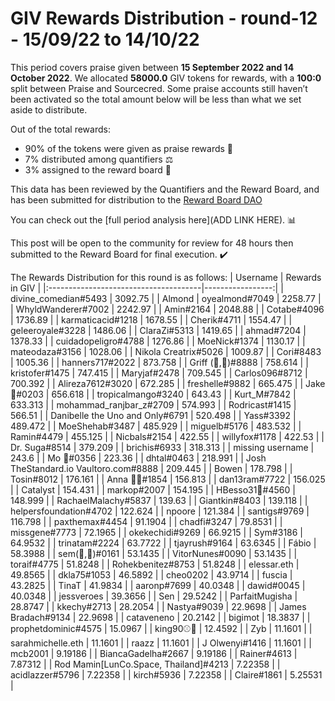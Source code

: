 
# GIV Rewards Distribution - round-12  - 15/09/22 to 14/10/22
This period covers praise given between **15 September 2022 and 14 October 2022**. We allocated **58000.0** GIV tokens for rewards, with a **100:0** split between Praise and Sourcecred. Some praise accounts still haven’t been activated so the total amount below will be less than what we set aside to distribute.

Out of the total rewards:

* 90% of the tokens were given as praise rewards :pray:
* 7% distributed among quantifiers :balance_scale:
* 3% assigned to the reward board :memo:

This data has been reviewed by the Quantifiers and the Reward Board, and has been submitted for distribution to the [Reward Board DAO](https://xdai.aragon.blossom.software/#/rewardboardtec/)


You can check out the [full period analysis here](ADD LINK HERE). :bar_chart:

This post will be open to the community for review for 48 hours then submitted to the Reward Board for final execution. :heavy_check_mark:

The Rewards Distribution for this round is as follows:
| Username                              |   Rewards in GIV |
|:--------------------------------------|-----------------:|
| divine_comedian#5493                  |       3092.75    |
| Almond | oyealmond#7049               |       2258.77    |
| WhyldWanderer#7002                    |       2242.97    |
| Amin#2164                             |       2048.88    |
| Cotabe#4096                           |       1736.89    |
| karmaticacid#1218                     |       1678.55    |
| Cherik#4711                           |       1554.47    |
| geleeroyale#3228                      |       1486.06    |
| ClaraZi#5313                          |       1419.65    |
| ahmad#7204                            |       1378.33    |
| cuidadopeligro#4788                   |       1276.86    |
| MoeNick#1374                          |       1130.17    |
| mateodaza#3156                        |       1028.06    |
| Nikola Creatrix#5026                  |       1009.87    |
| Cori#8483                             |       1005.36    |
| hanners717#2022                       |        873.758   |
| Griff (💜,💜)#8888                    |        758.614   |
| kristofer#1475                        |        747.415   |
| Maryjaf#2478                          |        709.545   |
| Carlos096#8712                        |        700.392   |
| Alireza7612#3020                      |        672.285   |
| freshelle#9882                        |        665.475   |
| Jake🐍#0203                           |        656.618   |
| tropicalmango#3240                    |        643.43    |
| Kurt_M#7842                           |        633.313   |
| mohammad_ranjbar_z#2709               |        574.993   |
| Rodricast#1415                        |        566.51    |
| Danibelle the Uno and Only#6791       |        520.498   |
| Yass#3392                             |        489.472   |
| MoeShehab#3487                        |        485.929   |
| miguelb#5176                          |        483.532   |
| Ramin#4479                            |        455.125   |
| Nicbals#2154                          |        422.55    |
| willyfox#1178                         |        422.53    |
| Dr. Suga#8514                         |        379.209   |
| brichis#6933                          |        318.313   |
| missing username                      |        243.6     |
| Mo 🤖#0356                            |        223.36    |
| dhtal#0463                            |        218.991   |
| Josh TheStandard.io Vaultoro.com#8888 |        209.445   |
| Bowen                                 |        178.798   |
| Tosin#8012                            |        176.161   |
| Anna 🐙🦊#1854                        |        156.813   |
| dan13ram#7722                         |        156.025   |
| Catalyst                              |        154.431   |
| markop#2007                           |        154.195   |
| HBesso31🐙#4560                       |        148.999   |
| RachaelMalachy#5837                   |        139.63    |
| Giantkin#8403                         |        139.118   |
| helpersfoundation#4702                |        122.624   |
| npoore                                |        121.384   |
| santigs#9769                          |        116.798   |
| paxthemax#4454                        |         91.1904  |
| chadfi#3247                           |         79.8531  |
| missgene#7773                         |         72.1965  |
| okekechidi#9269                       |         66.9215  |
| Sym#3186                              |         64.9532  |
| trinatam#2224                         |         63.7722  |
| tjayrush#9164                         |         63.6345  |
| Fábio                                 |         58.3988  |
| sem(🌸,🐝)#0161                       |         53.1435  |
| VitorNunes#0090                       |         53.1435  |
| toraif#4775                           |         51.8248  |
| Rohekbenitez#8753                     |         51.8248  |
| elessar.eth                           |         49.8565  |
| dkla75#1053                           |         46.5892  |
| cheo0202                              |         43.9714  |
| fuscia                                |         43.2825  |
| TinaT                                 |         41.9834  |
| aaronp#7699                           |         40.0348  |
| dawid#0045                            |         40.0348  |
| jessveroes                            |         39.3656  |
| Sen                                   |         29.5242  |
| ParfaitMugisha                        |         28.8747  |
| kkechy#2713                           |         28.2054  |
| Nastya#9039                           |         22.9698  |
| James Bradach#9134                    |         22.9698  |
| cataveneno                            |         20.2142  |
| bigimot                               |         18.3837  |
| prophetdominic#4575                   |         15.0967  |
| king90⚾🥎                            |         12.4592  |
| Zyb                                   |         11.1601  |
| sarahmichelle.eth                     |         11.1601  |
| raazz                                 |         11.1601  |
| J Olwenyi#1416                        |         11.1601  |
| mcb2001                               |          9.19186 |
| BiancaGadelha#2667                    |          9.19186 |
| Rainer#4613                           |          7.87312 |
| Rod Mamin[LunCo.Space, Thailand]#4213 |          7.22358 |
| acidlazzer#5796                       |          7.22358 |
| kirch#5936                            |          7.22358 |
| Claire#1861                           |          5.25531 |